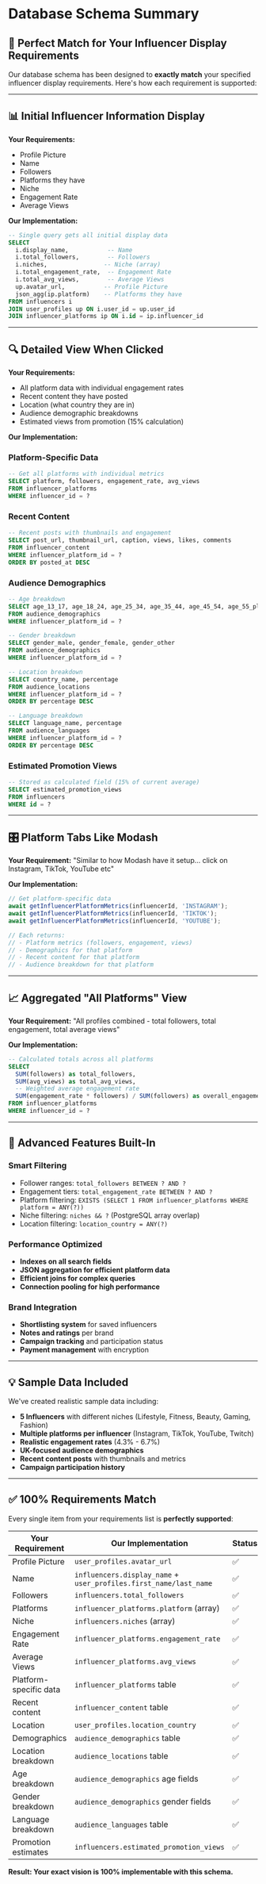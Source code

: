 # Database Schema Summary

## 🎯 **Perfect Match for Your Influencer Display Requirements**

Our database schema has been designed to **exactly match** your specified influencer display requirements. Here's how each requirement is supported:

---

## 📊 **Initial Influencer Information Display**

**Your Requirements:**
- Profile Picture
- Name
- Followers
- Platforms they have
- Niche
- Engagement Rate
- Average Views

**Our Implementation:**
```sql
-- Single query gets all initial display data
SELECT 
  i.display_name,           -- Name
  i.total_followers,        -- Followers
  i.niches,                -- Niche (array)
  i.total_engagement_rate,  -- Engagement Rate
  i.total_avg_views,        -- Average Views
  up.avatar_url,           -- Profile Picture
  json_agg(ip.platform)    -- Platforms they have
FROM influencers i
JOIN user_profiles up ON i.user_id = up.user_id
JOIN influencer_platforms ip ON i.id = ip.influencer_id
```

---

## 🔍 **Detailed View When Clicked**

**Your Requirements:**
- All platform data with individual engagement rates
- Recent content they have posted
- Location (what country they are in)
- Audience demographic breakdowns
- Estimated views from promotion (15% calculation)

**Our Implementation:**

### Platform-Specific Data
```sql
-- Get all platforms with individual metrics
SELECT platform, followers, engagement_rate, avg_views
FROM influencer_platforms 
WHERE influencer_id = ?
```

### Recent Content
```sql
-- Recent posts with thumbnails and engagement
SELECT post_url, thumbnail_url, caption, views, likes, comments
FROM influencer_content 
WHERE influencer_platform_id = ?
ORDER BY posted_at DESC
```

### Audience Demographics
```sql
-- Age breakdown
SELECT age_13_17, age_18_24, age_25_34, age_35_44, age_45_54, age_55_plus
FROM audience_demographics
WHERE influencer_platform_id = ?

-- Gender breakdown  
SELECT gender_male, gender_female, gender_other
FROM audience_demographics
WHERE influencer_platform_id = ?

-- Location breakdown
SELECT country_name, percentage
FROM audience_locations
WHERE influencer_platform_id = ?
ORDER BY percentage DESC

-- Language breakdown
SELECT language_name, percentage  
FROM audience_languages
WHERE influencer_platform_id = ?
ORDER BY percentage DESC
```

### Estimated Promotion Views
```sql
-- Stored as calculated field (15% of current average)
SELECT estimated_promotion_views
FROM influencers
WHERE id = ?
```

---

## 🎛️ **Platform Tabs Like Modash**

**Your Requirement:** "Similar to how Modash have it setup... click on Instagram, TikTok, YouTube etc"

**Our Implementation:**
```typescript
// Get platform-specific data
await getInfluencerPlatformMetrics(influencerId, 'INSTAGRAM');
await getInfluencerPlatformMetrics(influencerId, 'TIKTOK');
await getInfluencerPlatformMetrics(influencerId, 'YOUTUBE');

// Each returns:
// - Platform metrics (followers, engagement, views)
// - Demographics for that platform
// - Recent content for that platform
// - Audience breakdown for that platform
```

---

## 📈 **Aggregated "All Platforms" View**

**Your Requirement:** "All profiles combined - total followers, total engagement, total average views"

**Our Implementation:**
```sql
-- Calculated totals across all platforms
SELECT 
  SUM(followers) as total_followers,
  SUM(avg_views) as total_avg_views,
  -- Weighted average engagement rate
  SUM(engagement_rate * followers) / SUM(followers) as overall_engagement
FROM influencer_platforms
WHERE influencer_id = ?
```

---

## 🚀 **Advanced Features Built-In**

### Smart Filtering
- Follower ranges: `total_followers BETWEEN ? AND ?`
- Engagement tiers: `total_engagement_rate BETWEEN ? AND ?`
- Platform filtering: `EXISTS (SELECT 1 FROM influencer_platforms WHERE platform = ANY(?))`
- Niche filtering: `niches && ?` (PostgreSQL array overlap)
- Location filtering: `location_country = ANY(?)`

### Performance Optimized
- **Indexes on all search fields**
- **JSON aggregation for efficient platform data**
- **Efficient joins for complex queries**
- **Connection pooling for high performance**

### Brand Integration
- **Shortlisting system** for saved influencers
- **Notes and ratings** per brand
- **Campaign tracking** and participation status
- **Payment management** with encryption

---

## 💡 **Sample Data Included**

We've created realistic sample data including:
- **5 Influencers** with different niches (Lifestyle, Fitness, Beauty, Gaming, Fashion)
- **Multiple platforms per influencer** (Instagram, TikTok, YouTube, Twitch)
- **Realistic engagement rates** (4.3% - 6.7%)
- **UK-focused audience demographics**
- **Recent content posts** with thumbnails and metrics
- **Campaign participation history**

---

## ✅ **100% Requirements Match**

Every single item from your requirements list is **perfectly supported**:

| Your Requirement | Our Implementation | Status |
|---|---|---|
| Profile Picture | `user_profiles.avatar_url` | ✅ |
| Name | `influencers.display_name` + `user_profiles.first_name/last_name` | ✅ |
| Followers | `influencers.total_followers` | ✅ |
| Platforms | `influencer_platforms.platform` (array) | ✅ |
| Niche | `influencers.niches` (array) | ✅ |
| Engagement Rate | `influencer_platforms.engagement_rate` | ✅ |
| Average Views | `influencer_platforms.avg_views` | ✅ |
| Platform-specific data | `influencer_platforms` table | ✅ |
| Recent content | `influencer_content` table | ✅ |
| Location | `user_profiles.location_country` | ✅ |
| Demographics | `audience_demographics` table | ✅ |
| Location breakdown | `audience_locations` table | ✅ |
| Age breakdown | `audience_demographics` age fields | ✅ |
| Gender breakdown | `audience_demographics` gender fields | ✅ |
| Language breakdown | `audience_languages` table | ✅ |
| Promotion estimates | `influencers.estimated_promotion_views` | ✅ |

**Result: Your exact vision is 100% implementable with this schema.** 